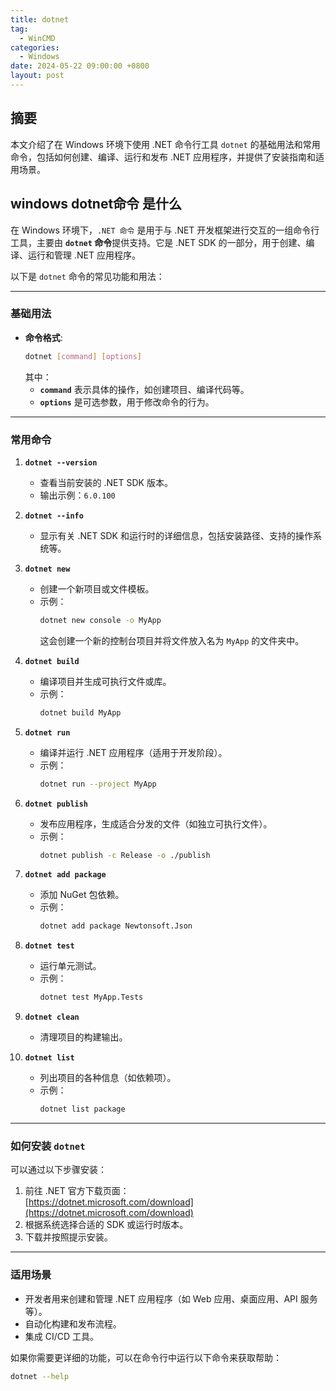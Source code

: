 ```yaml
---
title: dotnet
tag:
  - WinCMD
categories:
  - Windows
date: 2024-05-22 09:00:00 +0800
layout: post
---
```

## 摘要

本文介绍了在 Windows 环境下使用 .NET 命令行工具 `dotnet` 的基础用法和常用命令，包括如何创建、编译、运行和发布 .NET 应用程序，并提供了安装指南和适用场景。

<!--more-->

## windows dotnet命令 是什么

在 Windows 环境下，`.NET 命令` 是用于与 .NET 开发框架进行交互的一组命令行工具，主要由 **`dotnet` 命令**提供支持。它是 .NET SDK 的一部分，用于创建、编译、运行和管理 .NET 应用程序。

以下是 `dotnet` 命令的常见功能和用法：

---

### **基础用法**
- **命令格式**:  
  ```bash
  dotnet [command] [options]
  ```
  其中：
  - **`command`** 表示具体的操作，如创建项目、编译代码等。
  - **`options`** 是可选参数，用于修改命令的行为。

---

### **常用命令**

1. **`dotnet --version`**
   - 查看当前安装的 .NET SDK 版本。
   - 输出示例：`6.0.100`

2. **`dotnet --info`**
   - 显示有关 .NET SDK 和运行时的详细信息，包括安装路径、支持的操作系统等。

3. **`dotnet new`**
   - 创建一个新项目或文件模板。
   - 示例：
     ```bash
     dotnet new console -o MyApp
     ```
     这会创建一个新的控制台项目并将文件放入名为 `MyApp` 的文件夹中。

4. **`dotnet build`**
   - 编译项目并生成可执行文件或库。
   - 示例：
     ```bash
     dotnet build MyApp
     ```

5. **`dotnet run`**
   - 编译并运行 .NET 应用程序（适用于开发阶段）。
   - 示例：
     ```bash
     dotnet run --project MyApp
     ```

6. **`dotnet publish`**
   - 发布应用程序，生成适合分发的文件（如独立可执行文件）。
   - 示例：
     ```bash
     dotnet publish -c Release -o ./publish
     ```

7. **`dotnet add package`**
   - 添加 NuGet 包依赖。
   - 示例：
     ```bash
     dotnet add package Newtonsoft.Json
     ```

8. **`dotnet test`**
   - 运行单元测试。
   - 示例：
     ```bash
     dotnet test MyApp.Tests
     ```

9. **`dotnet clean`**
   - 清理项目的构建输出。

10. **`dotnet list`**
    - 列出项目的各种信息（如依赖项）。
    - 示例：
      ```bash
      dotnet list package
      ```

---

### **如何安装 `dotnet`**
可以通过以下步骤安装：
1. 前往 .NET 官方下载页面：  
   [https://dotnet.microsoft.com/download](https://dotnet.microsoft.com/download)
2. 根据系统选择合适的 SDK 或运行时版本。
3. 下载并按照提示安装。

---

### **适用场景**
- 开发者用来创建和管理 .NET 应用程序（如 Web 应用、桌面应用、API 服务等）。
- 自动化构建和发布流程。
- 集成 CI/CD 工具。

如果你需要更详细的功能，可以在命令行中运行以下命令来获取帮助：
```bash
dotnet --help
```
